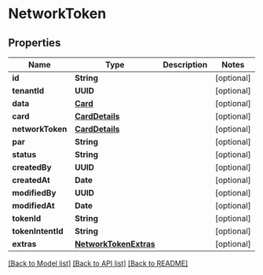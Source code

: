 # NetworkToken

## Properties
Name | Type | Description | Notes
------------ | ------------- | ------------- | -------------
**id** | **String** |  | [optional] 
**tenantId** | **UUID** |  | [optional] 
**data** | [**Card**](Card.md) |  | [optional] 
**card** | [**CardDetails**](CardDetails.md) |  | [optional] 
**networkToken** | [**CardDetails**](CardDetails.md) |  | [optional] 
**par** | **String** |  | [optional] 
**status** | **String** |  | [optional] 
**createdBy** | **UUID** |  | [optional] 
**createdAt** | **Date** |  | [optional] 
**modifiedBy** | **UUID** |  | [optional] 
**modifiedAt** | **Date** |  | [optional] 
**tokenId** | **String** |  | [optional] 
**tokenIntentId** | **String** |  | [optional] 
**extras** | [**NetworkTokenExtras**](NetworkTokenExtras.md) |  | [optional] 

[[Back to Model list]](../README.md#documentation-for-models) [[Back to API list]](../README.md#documentation-for-api-endpoints) [[Back to README]](../README.md)


